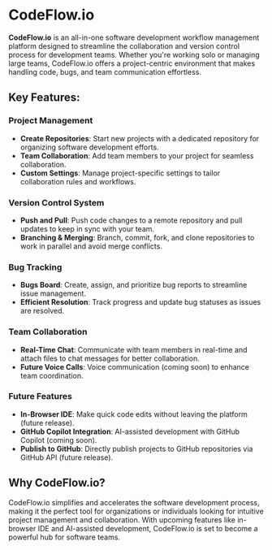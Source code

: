 # CodeFlow.io

**CodeFlow.io** is an all-in-one software development workflow management platform designed to streamline the collaboration and version control process for development teams. Whether you're working solo or managing large teams, CodeFlow.io offers a project-centric environment that makes handling code, bugs, and team communication effortless.

## Key Features:

### Project Management
- **Create Repositories**: Start new projects with a dedicated repository for organizing software development efforts.
- **Team Collaboration**: Add team members to your project for seamless collaboration.
- **Custom Settings**: Manage project-specific settings to tailor collaboration rules and workflows.

### Version Control System
- **Push and Pull**: Push code changes to a remote repository and pull updates to keep in sync with your team.
- **Branching & Merging**: Branch, commit, fork, and clone repositories to work in parallel and avoid merge conflicts.

### Bug Tracking
- **Bugs Board**: Create, assign, and prioritize bug reports to streamline issue management.
- **Efficient Resolution**: Track progress and update bug statuses as issues are resolved.

### Team Collaboration
- **Real-Time Chat**: Communicate with team members in real-time and attach files to chat messages for better collaboration.
- **Future Voice Calls**: Voice communication (coming soon) to enhance team coordination.

### Future Features
- **In-Browser IDE**: Make quick code edits without leaving the platform (future release).
- **GitHub Copilot Integration**: AI-assisted development with GitHub Copilot (coming soon).
- **Publish to GitHub**: Directly publish projects to GitHub repositories via GitHub API (future release).

## Why CodeFlow.io?
CodeFlow.io simplifies and accelerates the software development process, making it the perfect tool for organizations or individuals looking for intuitive project management and collaboration. With upcoming features like in-browser IDE and AI-assisted development, CodeFlow.io is set to become a powerful hub for software teams.
